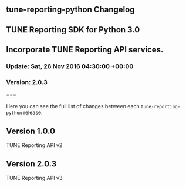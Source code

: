 ## tune-reporting-python Changelog
## TUNE Reporting SDK for Python 3.0
## Incorporate TUNE Reporting API services.
### Update:  Sat, 26 Nov 2016 04:30:00 +00:00
### Version: 2.0.3
===

Here you can see the full list of changes between each `tune-reporting-python` release.

Version 1.0.0
-------------

TUNE Reporting API v2

Version 2.0.3
-------------

TUNE Reporting API v3
